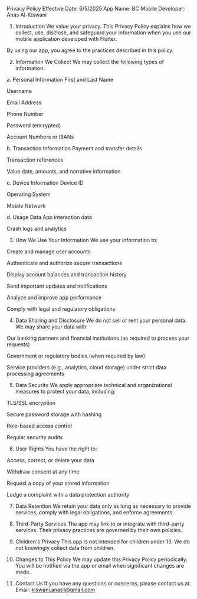 Privacy Policy
Effective Date: 6/5/2025
App Name: BC Mobile
Developer: Anas Al-Kiswani

1. Introduction
We value your privacy. This Privacy Policy explains how we collect, use, disclose, and safeguard your information when you use our mobile application developed with Flutter.

By using our app, you agree to the practices described in this policy.

2. Information We Collect
We may collect the following types of information:

a. Personal Information
First and Last Name

Username

Email Address

Phone Number

Password (encrypted)

Account Numbers or IBANs

b. Transaction Information
Payment and transfer details

Transaction references

Value date, amounts, and narrative information

c. Device Information
Device ID

Operating System

Mobile Network

d. Usage Data
App interaction data

Crash logs and analytics

3. How We Use Your Information
We use your information to:

Create and manage user accounts

Authenticate and authorize secure transactions

Display account balances and transaction history

Send important updates and notifications

Analyze and improve app performance

Comply with legal and regulatory obligations

4. Data Sharing and Disclosure
We do not sell or rent your personal data. We may share your data with:

Our banking partners and financial institutions (as required to process your requests)

Government or regulatory bodies (when required by law)

Service providers (e.g., analytics, cloud storage) under strict data processing agreements

5. Data Security
We apply appropriate technical and organizational measures to protect your data, including:

TLS/SSL encryption

Secure password storage with hashing

Role-based access control

Regular security audits

6. User Rights
You have the right to:

Access, correct, or delete your data

Withdraw consent at any time

Request a copy of your stored information

Lodge a complaint with a data protection authority

7. Data Retention
We retain your data only as long as necessary to provide services, comply with legal obligations, and enforce agreements.

8. Third-Party Services
The app may link to or integrate with third-party services. Their privacy practices are governed by their own policies.

9. Children's Privacy
This app is not intended for children under 13. We do not knowingly collect data from children.

10. Changes to This Policy
We may update this Privacy Policy periodically. You will be notified via the app or email when significant changes are made.

11. Contact Us
If you have any questions or concerns, please contact us at:
Email: kiswani.anas1@gmail.com
